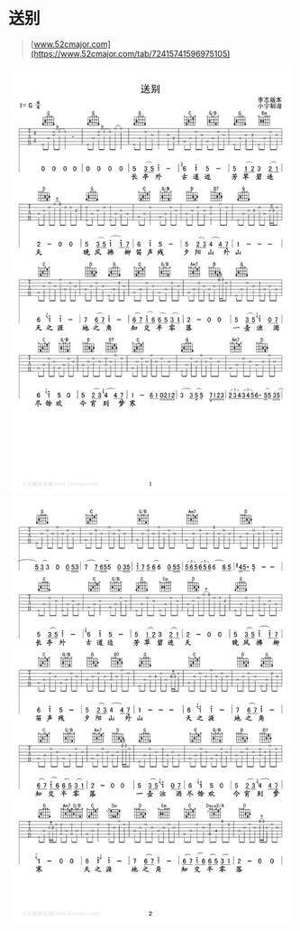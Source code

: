 # 送别

> [www.52cmajor.com](https://www.52cmajor.com/tab/72415741596975105)

![1](1.png)
![2](2.png)

